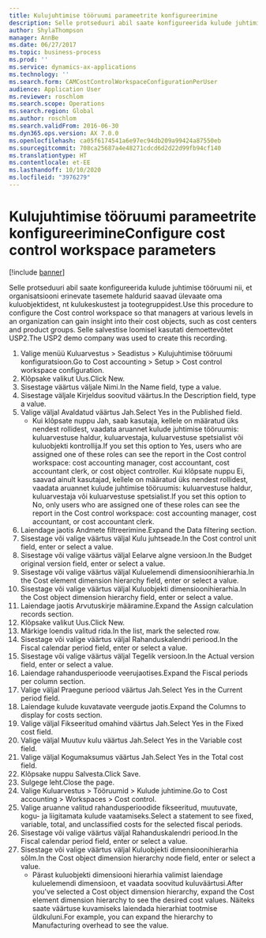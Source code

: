 ```yaml
---
title: Kulujuhtimise tööruumi parameetrite konfigureerimine
description: Selle protseduuri abil saate konfigureerida kulude juhtimise tööruumi nii, et organisatsiooni erinevate tasemete haldurid saavad ülevaate oma kuluobjektidest, nt kulukeskustest ja tootegruppidest.
author: ShylaThompson
manager: AnnBe
ms.date: 06/27/2017
ms.topic: business-process
ms.prod: ''
ms.service: dynamics-ax-applications
ms.technology: ''
ms.search.form: CAMCostControlWorkspaceConfigurationPerUser
audience: Application User
ms.reviewer: roschlom
ms.search.scope: Operations
ms.search.region: Global
ms.author: roschlom
ms.search.validFrom: 2016-06-30
ms.dyn365.ops.version: AX 7.0.0
ms.openlocfilehash: ca05f6174541a6e97ec94db209a99424a87550eb
ms.sourcegitcommit: 708ca25687a4e48271cdcd6d2d22d99fb94cf140
ms.translationtype: HT
ms.contentlocale: et-EE
ms.lasthandoff: 10/10/2020
ms.locfileid: "3976279"
---
```

# <a name="configure-cost-control-workspace-parameters"></a><span data-ttu-id="182d8-103">Kulujuhtimise tööruumi parameetrite konfigureerimine</span><span class="sxs-lookup"><span data-stu-id="182d8-103">Configure cost control workspace parameters</span></span>

[!include [banner](../../includes/banner.md)]

<span data-ttu-id="182d8-104">Selle protseduuri abil saate konfigureerida kulude juhtimise tööruumi nii, et organisatsiooni erinevate tasemete haldurid saavad ülevaate oma kuluobjektidest, nt kulukeskustest ja tootegruppidest.</span><span class="sxs-lookup"><span data-stu-id="182d8-104">Use this procedure to configure the Cost control workspace so that managers at various levels in an organization can gain insight into their cost objects, such as cost centers and product groups.</span></span> <span data-ttu-id="182d8-105">Selle salvestise loomisel kasutati demoettevõtet USP2.</span><span class="sxs-lookup"><span data-stu-id="182d8-105">The USP2 demo company was used to create this recording.</span></span>

1. <span data-ttu-id="182d8-106">Valige menüü Kuluarvestus > Seadistus > Kulujuhtimise tööruumi konfiguratsioon.</span><span class="sxs-lookup"><span data-stu-id="182d8-106">Go to Cost accounting > Setup > Cost control workspace configuration.</span></span>
2. <span data-ttu-id="182d8-107">Klõpsake valikut Uus.</span><span class="sxs-lookup"><span data-stu-id="182d8-107">Click New.</span></span>
3. <span data-ttu-id="182d8-108">Sisestage väärtus väljale Nimi.</span><span class="sxs-lookup"><span data-stu-id="182d8-108">In the Name field, type a value.</span></span>
4. <span data-ttu-id="182d8-109">Sisestage väljale Kirjeldus soovitud väärtus.</span><span class="sxs-lookup"><span data-stu-id="182d8-109">In the Description field, type a value.</span></span>
5. <span data-ttu-id="182d8-110">Valige väljal Avaldatud väärtus Jah.</span><span class="sxs-lookup"><span data-stu-id="182d8-110">Select Yes in the Published field.</span></span>
    * <span data-ttu-id="182d8-111">Kui klõpsate nuppu Jah, saab kasutaja, kellele on määratud üks nendest rollidest, vaadata aruannet kulude juhtimise tööruumis: kuluarvestuse haldur, kuluarvestaja, kuluarvestuse spetsialist või kuluobjekti kontrollija.</span><span class="sxs-lookup"><span data-stu-id="182d8-111">If you set this option to Yes, users who are assigned one of these roles can see the report in the Cost control workspace: cost accounting manager, cost accountant, cost accountant clerk, or cost object controller.</span></span> <span data-ttu-id="182d8-112">Kui klõpsate nuppu Ei, saavad ainult kasutajad, kellele on määratud üks nendest rollidest, vaadata aruannet kulude juhtimise tööruumis: kuluarvestuse haldur, kuluarvestaja või kuluarvestuse spetsialist.</span><span class="sxs-lookup"><span data-stu-id="182d8-112">If you set this option to No, only users who are assigned one of these roles can see the report in the Cost control workspace: cost accounting manager, cost accountant, or cost accountant clerk.</span></span>  
6. <span data-ttu-id="182d8-113">Laiendage jaotis Andmete filtreerimine.</span><span class="sxs-lookup"><span data-stu-id="182d8-113">Expand the Data filtering section.</span></span>
7. <span data-ttu-id="182d8-114">Sisestage või valige väärtus väljal Kulu juhtseade.</span><span class="sxs-lookup"><span data-stu-id="182d8-114">In the Cost control unit field, enter or select a value.</span></span>
8. <span data-ttu-id="182d8-115">Sisestage või valige väärtus väljal Eelarve algne versioon.</span><span class="sxs-lookup"><span data-stu-id="182d8-115">In the Budget original version field, enter or select a value.</span></span>
9. <span data-ttu-id="182d8-116">Sisestage või valige väärtus väljal Kuluelemendi dimensioonihierarhia.</span><span class="sxs-lookup"><span data-stu-id="182d8-116">In the Cost element dimension hierarchy field, enter or select a value.</span></span>
10. <span data-ttu-id="182d8-117">Sisestage või valige väärtus väljal Kuluobjekti dimensioonihierarhia.</span><span class="sxs-lookup"><span data-stu-id="182d8-117">In the Cost object dimension hierarchy field, enter or select a value.</span></span>
11. <span data-ttu-id="182d8-118">Laiendage jaotis Arvutuskirje määramine.</span><span class="sxs-lookup"><span data-stu-id="182d8-118">Expand the Assign calculation records section.</span></span>
12. <span data-ttu-id="182d8-119">Klõpsake valikut Uus.</span><span class="sxs-lookup"><span data-stu-id="182d8-119">Click New.</span></span>
13. <span data-ttu-id="182d8-120">Märkige loendis valitud rida.</span><span class="sxs-lookup"><span data-stu-id="182d8-120">In the list, mark the selected row.</span></span>
14. <span data-ttu-id="182d8-121">Sisestage või valige väärtus väljal Rahanduskalendri periood.</span><span class="sxs-lookup"><span data-stu-id="182d8-121">In the Fiscal calendar period field, enter or select a value.</span></span>
15. <span data-ttu-id="182d8-122">Sisestage või valige väärtus väljal Tegelik versioon.</span><span class="sxs-lookup"><span data-stu-id="182d8-122">In the Actual version field, enter or select a value.</span></span>
16. <span data-ttu-id="182d8-123">Laiendage rahandusperioode veerujaotises.</span><span class="sxs-lookup"><span data-stu-id="182d8-123">Expand the Fiscal periods per column section.</span></span>
17. <span data-ttu-id="182d8-124">Valige väljal Praegune periood väärtus Jah.</span><span class="sxs-lookup"><span data-stu-id="182d8-124">Select Yes in the Current period field.</span></span>
18. <span data-ttu-id="182d8-125">Laiendage kulude kuvatavate veergude jaotis.</span><span class="sxs-lookup"><span data-stu-id="182d8-125">Expand the Columns to display for costs section.</span></span>
19. <span data-ttu-id="182d8-126">Valige väljal Fikseeritud omahind väärtus Jah.</span><span class="sxs-lookup"><span data-stu-id="182d8-126">Select Yes in the Fixed cost field.</span></span>
20. <span data-ttu-id="182d8-127">Valige väljal Muutuv kulu väärtus Jah.</span><span class="sxs-lookup"><span data-stu-id="182d8-127">Select Yes in the Variable cost field.</span></span>
21. <span data-ttu-id="182d8-128">Valige väljal Kogumaksumus väärtus Jah.</span><span class="sxs-lookup"><span data-stu-id="182d8-128">Select Yes in the Total cost field.</span></span>
22. <span data-ttu-id="182d8-129">Klõpsake nuppu Salvesta.</span><span class="sxs-lookup"><span data-stu-id="182d8-129">Click Save.</span></span>
23. <span data-ttu-id="182d8-130">Sulgege leht.</span><span class="sxs-lookup"><span data-stu-id="182d8-130">Close the page.</span></span>
24. <span data-ttu-id="182d8-131">Valige Kuluarvestus > Tööruumid > Kulude juhtimine.</span><span class="sxs-lookup"><span data-stu-id="182d8-131">Go to Cost accounting > Workspaces > Cost control.</span></span>
25. <span data-ttu-id="182d8-132">Valige aruanne valitud rahandusperioodide fikseeritud, muutuvate, kogu- ja liigitamata kulude vaatamiseks.</span><span class="sxs-lookup"><span data-stu-id="182d8-132">Select a statement to see fixed, variable, total, and unclassified costs for the selected fiscal periods.</span></span>
26. <span data-ttu-id="182d8-133">Sisestage või valige väärtus väljal Rahanduskalendri periood.</span><span class="sxs-lookup"><span data-stu-id="182d8-133">In the Fiscal calendar period field, enter or select a value.</span></span>
27. <span data-ttu-id="182d8-134">Sisestage või valige väärtus väljal Kuluobjekti dimensioonihierarhia sõlm.</span><span class="sxs-lookup"><span data-stu-id="182d8-134">In the Cost object dimension hierarchy node field, enter or select a value.</span></span>
    * <span data-ttu-id="182d8-135">Pärast kuluobjekti dimensiooni hierarhia valimist laiendage kuluelemendi dimensioon, et vaadata soovitud kuluväärtusi.</span><span class="sxs-lookup"><span data-stu-id="182d8-135">After you've selected a Cost object dimension hierarchy, expand the Cost element dimension hierarchy to see the desired cost values.</span></span> <span data-ttu-id="182d8-136">Näiteks saate väärtuse kuvamiseks laiendada hierarhiat tootmise üldkuluni.</span><span class="sxs-lookup"><span data-stu-id="182d8-136">For example, you can expand the hierarchy to Manufacturing overhead to see the value.</span></span>  

